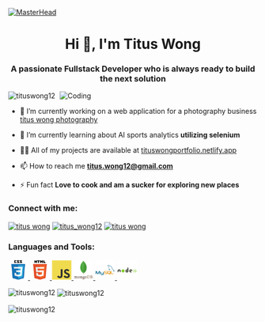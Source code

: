 [![MasterHead](https://developers.giphy.com/branch/master/static/api-512d36c09662682717108a38bbb5c57d.gif)](https://tituswong.io)
<h1 align="center">Hi 👋, I'm Titus Wong</h1>
<h3 align="center">A passionate Fullstack Developer who is always ready to build the next solution</h3>

<img align="right" alt="Coding" width ="400" src="https://dxbcode.com/assets/images/index-meta.gif">


<p align="left"> <img src="https://komarev.com/ghpvc/?username=tituswong12&label=Profile%20views&color=0e75b6&style=flat" alt="tituswong12" /> </p>

- 🔭 I’m currently working on a web application for a photography business [titus wong photography](https://tituswongphotography.netlify.app/)

- 🌱 I’m currently learning about AI sports analytics **utilizing selenium**

- 👨‍💻 All of my projects are available at [tituswongportfolio.netlify.app](tituswongportfolio.netlify.app)

- 📫 How to reach me **titus.wong12@gmail.com**

- ⚡ Fun fact **Love to cook and am a sucker for exploring new places**

<h3 align="left">Connect with me:</h3>
<p align="left">
<a href="https://linkedin.com/in/titus wong" target="blank"><img align="center" src="https://raw.githubusercontent.com/rahuldkjain/github-profile-readme-generator/master/src/images/icons/Social/linked-in-alt.svg" alt="titus wong" height="30" width="40" /></a>
<a href="https://www.hackerrank.com/titus_wong12" target="blank"><img align="center" src="https://raw.githubusercontent.com/rahuldkjain/github-profile-readme-generator/master/src/images/icons/Social/hackerrank.svg" alt="titus_wong12" height="30" width="40" /></a>
<a href="https://www.leetcode.com/titus wong" target="blank"><img align="center" src="https://raw.githubusercontent.com/rahuldkjain/github-profile-readme-generator/master/src/images/icons/Social/leet-code.svg" alt="titus wong" height="30" width="40" /></a>
</p>

<h3 align="left">Languages and Tools:</h3>
<p align="left"> <a href="https://www.w3schools.com/css/" target="_blank" rel="noreferrer"> <img src="https://raw.githubusercontent.com/devicons/devicon/master/icons/css3/css3-original-wordmark.svg" alt="css3" width="40" height="40"/> </a> <a href="https://www.w3.org/html/" target="_blank" rel="noreferrer"> <img src="https://raw.githubusercontent.com/devicons/devicon/master/icons/html5/html5-original-wordmark.svg" alt="html5" width="40" height="40"/> </a> <a href="https://developer.mozilla.org/en-US/docs/Web/JavaScript" target="_blank" rel="noreferrer"> <img src="https://raw.githubusercontent.com/devicons/devicon/master/icons/javascript/javascript-original.svg" alt="javascript" width="40" height="40"/> </a> <a href="https://www.mongodb.com/" target="_blank" rel="noreferrer"> <img src="https://raw.githubusercontent.com/devicons/devicon/master/icons/mongodb/mongodb-original-wordmark.svg" alt="mongodb" width="40" height="40"/> </a> <a href="https://www.mysql.com/" target="_blank" rel="noreferrer"> <img src="https://raw.githubusercontent.com/devicons/devicon/master/icons/mysql/mysql-original-wordmark.svg" alt="mysql" width="40" height="40"/> </a> <a href="https://nodejs.org" target="_blank" rel="noreferrer"> <img src="https://raw.githubusercontent.com/devicons/devicon/master/icons/nodejs/nodejs-original-wordmark.svg" alt="nodejs" width="40" height="40"/> </a> </p>

<p><img align="left" src="https://github-readme-stats.vercel.app/api/top-langs?username=tituswong12&show_icons=true&locale=en&layout=compact" alt="tituswong12" /></p>

<p>&nbsp;<img align="center" src="https://github-readme-stats.vercel.app/api?username=tituswong12&show_icons=true&locale=en" alt="tituswong12" /></p>

<p><img align="center" src="https://github-readme-streak-stats.herokuapp.com/?user=tituswong12&" alt="tituswong12" /></p>
